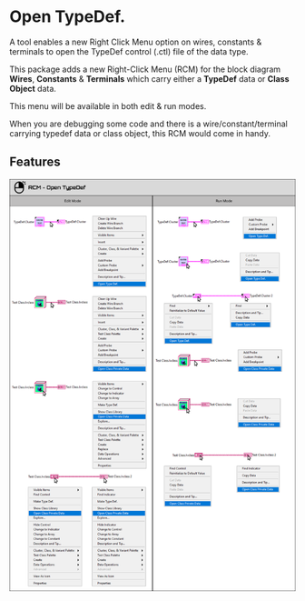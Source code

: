 # Open TypeDef.
A tool enables a new Right Click Menu option on wires, constants & terminals to open the TypeDef control (.ctl) file of the data type.

This package adds a new Right-Click Menu (RCM) for the block diagram <b>Wires</b>, <b>Constants</b> & <b>Terminals</b> which carry either a <b>TypeDef</b> data or <b>Class Object</b> data.

This menu will be available in both edit & run modes.

When you are debugging some code and there is a wire/constant/terminal carrying typedef data or class object, this RCM would come in handy.

## Features
![Usage](./src/support/Usage.png)